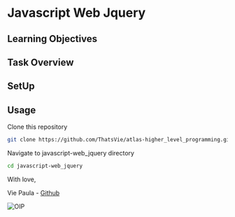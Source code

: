# Javascript Web Jquery

## Learning Objectives

## Task Overview

## SetUp

## Usage

Clone this repository

```bash
git clone https://github.com/ThatsVie/atlas-higher_level_programming.git
```

Navigate to javascript-web_jquery directory

```bash
cd javascript-web_jquery
```


With love,

Vie Paula - [Github](https://github.com/ThatsVie)

![OIP](https://github.com/ThatsVie/atlas-higher_level_programming/assets/143755961/611aaca7-adbd-4c3a-8ff5-100969eee9f0)


